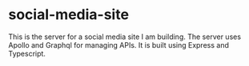 # social-media-site

This is the server for a social media site I am building. The server uses Apollo and Graphql for managing APIs. It is built using Express and Typescript.
